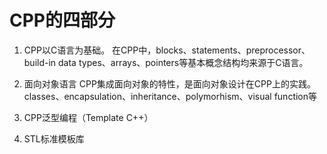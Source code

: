 # CPP的四部分

1. CPP以C语言为基础。
   在CPP中，blocks、statements、preprocessor、build-in data types、arrays、pointers等基本概念结构均来源于C语言。
2. 面向对象语言
   CPP集成面向对象的特性，是面向对象设计在CPP上的实践。classes、encapsulation、inheritance、polymorhism、visual function等
3. CPP泛型编程（Template C++）
   
4. STL标准模板库
   